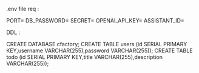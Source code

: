 .env file req :

PORT=
DB_PASSWORD=
SECRET=
OPENAI_API_KEY=
ASSISTANT_ID=

DDL :

CREATE DATABASE cfactory;
CREATE TABLE users (id SERIAL PRIMARY KEY,username VARCHAR(255),password VARCHAR(255));
CREATE TABLE todo (id SERIAL PRIMARY KEY,title VARCHAR(255),description VARCHAR(255));
